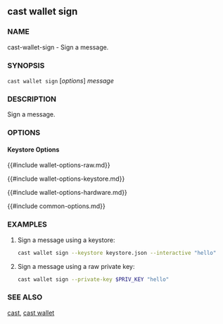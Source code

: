 ## cast wallet sign

### NAME

cast-wallet-sign - Sign a message.

### SYNOPSIS

``cast wallet sign`` [*options*] *message*

### DESCRIPTION

Sign a message.

### OPTIONS

#### Keystore Options

{{#include wallet-options-raw.md}}

{{#include wallet-options-keystore.md}}

{{#include wallet-options-hardware.md}}

{{#include common-options.md}}

### EXAMPLES

1. Sign a message using a keystore:
    ```sh
    cast wallet sign --keystore keystore.json --interactive "hello"
    ```

2. Sign a message using a raw private key:
    ```sh
    cast wallet sign --private-key $PRIV_KEY "hello"
    ```

### SEE ALSO

[cast](./cast.md), [cast wallet](./cast-wallet.md)
